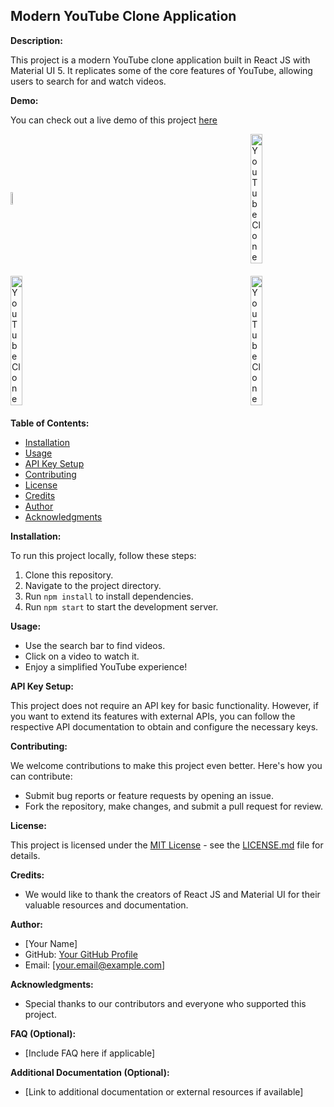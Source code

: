 
## Modern YouTube Clone Application

**Description:**

This project is a modern YouTube clone application built in React JS with Material UI 5. It replicates some of the core features of YouTube, allowing users to search for and watch videos.

**Demo:**

You can check out a live demo of this project [here](https://notes-by-vishu.netlify.app/)
<br>


<div style="display: flex; justify-content: space-between; align-items: center;">
    <a href="https://youtube-by-vishu.netlify.app/" target="_blank">
        <img src="https://raw.githubusercontent.com/Vishu-221b/Youtube-Clone/main/public/Screenshot%20(342).png" style="width: 40%; max-height: 225px; alt="YouTube Clone">
    </a>
    <a href="https://youtube-by-vishu.netlify.app/" target="_blank">
        <img src="https://raw.githubusercontent.com/Vishu-221b/Youtube-Clone/main/public/Screenshot%20(343).png"  style="width: 40%; max-height: 225px;" alt="YouTube Clone">
    </a>
</div>
<div style="margin: 20px 0; display: flex; justify-content: space-between; align-items: center;">
    <a href="https://youtube-by-vishu.netlify.app/" target="_blank">
        <img src="https://raw.githubusercontent.com/Vishu-221b/Youtube-Clone/main/public/Screenshot%20(344).png" style="width: 40%; max-height: 225px;" alt="YouTube Clone">
    </a>
    <a href="https://youtube-by-vishu.netlify.app/" target="_blank">
        <img src="https://raw.githubusercontent.com/Vishu-221b/Youtube-Clone/main/public/Screenshot%20(345).png"  style="width: 40%; max-height: 225px;" alt="YouTube Clone">
    </a>
</div>








**Table of Contents:**

* [Installation](#installation)
* [Usage](#usage)
* [API Key Setup](#api-key-setup)
* [Contributing](#contributing)
* [License](#license)
* [Credits](#credits)
* [Author](#author)
* [Acknowledgments](#acknowledgments)

**Installation:**

To run this project locally, follow these steps:

1. Clone this repository.
2. Navigate to the project directory.
3. Run `npm install` to install dependencies.
4. Run `npm start` to start the development server.

**Usage:**

* Use the search bar to find videos.
* Click on a video to watch it.
* Enjoy a simplified YouTube experience!

**API Key Setup:**

This project does not require an API key for basic functionality. However, if you want to extend its features with external APIs, you can follow the respective API documentation to obtain and configure the necessary keys.

**Contributing:**

We welcome contributions to make this project even better. Here's how you can contribute:

* Submit bug reports or feature requests by opening an issue.
* Fork the repository, make changes, and submit a pull request for review.

**License:**

This project is licensed under the [MIT License](LICENSE.md) - see the [LICENSE.md](LICENSE.md) file for details.

**Credits:**

* We would like to thank the creators of React JS and Material UI for their valuable resources and documentation.

**Author:**

* [Your Name]
* GitHub: [Your GitHub Profile](https://github.com/your-github-profile)
* Email: [your.email@example.com]

**Acknowledgments:**

* Special thanks to our contributors and everyone who supported this project.

**FAQ (Optional):**

* [Include FAQ here if applicable]

**Additional Documentation (Optional):**

* [Link to additional documentation or external resources if available]
